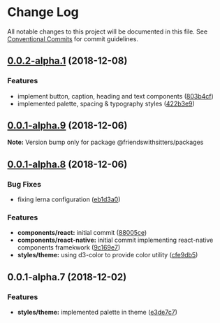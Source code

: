 # Change Log

All notable changes to this project will be documented in this file.
See [Conventional Commits](https://conventionalcommits.org) for commit guidelines.

## [0.0.2-alpha.1](https://github.com/friends-with-sitters/packages/compare/v0.0.2-alpha.0...v0.0.2-alpha.1) (2018-12-08)


### Features

* implement button, caption, heading and text components ([803b4cf](https://github.com/friends-with-sitters/packages/commit/803b4cf))
* implemented palette, spacing & typography styles ([422b3e9](https://github.com/friends-with-sitters/packages/commit/422b3e9))





## [0.0.1-alpha.9](https://github.com/friends-with-sitters/packages/compare/v0.0.1-alpha.8...v0.0.1-alpha.9) (2018-12-06)

**Note:** Version bump only for package @friendswithsitters/packages





## [0.0.1-alpha.8](https://github.com/friends-with-sitters/packages/compare/v0.0.1-alpha.7...v0.0.1-alpha.8) (2018-12-06)


### Bug Fixes

* fixing lerna configuration ([eb1d3a0](https://github.com/friends-with-sitters/packages/commit/eb1d3a0))


### Features

* **components/react:** initial commit ([88005ce](https://github.com/friends-with-sitters/packages/commit/88005ce))
* **components/react-native:** initial commit implementing react-native components framekwork ([9c169e7](https://github.com/friends-with-sitters/packages/commit/9c169e7))
* **styles/theme:** using d3-color to provide color utility ([cfe9db5](https://github.com/friends-with-sitters/packages/commit/cfe9db5))





## 0.0.1-alpha.7 (2018-12-02)


### Features

* **styles/theme:** implemented palette in theme ([e3de7c7](https://github.com/friends-with-sitters/packages/commit/e3de7c7))
